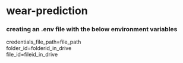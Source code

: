 # wear-prediction

### creating an .env file with the below environment variables
credentials_file_path=file_path</br>
folder_id=folderid_in_drive</br>
file_id=fileid_in_drive</br>

